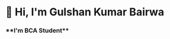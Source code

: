 <h1>👋 Hi, I'm Gulshan Kumar Bairwa </h1>
<h3>**I'm BCA Student**</h3>

<!---
Gulshan394/Gulshan394 is a ✨ special ✨ repository because its `README.md` (this file) appears on your GitHub profile.
You can click the Preview link to take a look at your changes.
--->
